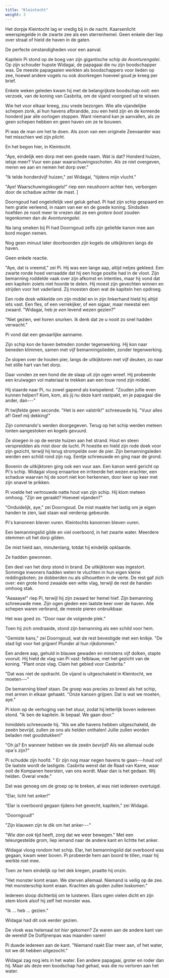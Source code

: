 ```yaml
---
title: "Kleintocht"
weight: 3
---
```


Het dorpje Kleintocht lag er vredig bij in de nacht. Kaarsenlicht weerspiegelde in de zwarte zee als een sterrenhemel. Geen enkele dier liep over straat of hield de haven in de gaten.

De perfecte omstandigheden voor een aanval.

Kapitein Pi stond op de boeg van zijn gigantische schip _de Avonturengalei_. Op zijn schouder hupste Widagai, de papagaai die nu zijn boodschapper was. De meeste papagaaien werkten als boodschappers voor lieden op zee, hoewel andere vogels nu ook doorkregen hoeveel goud je kreeg per brief.

Enkele weken geleden kwam hij met de belangrijkste boodschap ooit: een verzoek, van de koning van Casbrita, om de vijand voorgoed uit te wissen.

Wie het voor elkaar kreeg, zou vrede bezorgen. Wie alle vijandelijke schepen zonk, al hun havens afbrandde, zou een held zijn en de komende honderd jaar alle oorlogen stoppen. Want niemand kan je aanvallen, als ze geen schepen hebben en geen haven om ze te bouwen.

Pi was de man om het te doen. Als zoon van een originele Zeevaarder was het misschien wel zijn _plicht_. 

En het begon hier, in Kleintocht. 

"Aye, eindelijk een dorp met een goede naam. Wat is dat? Honderd huizen, ietsje meer? Vuur een paar waarschuwingsschoten. Als ze niet overgeven, meren we aan en nemen het dorp over."

"Ik telde honderdvijf huizen," zei Widagai, "tijdens mijn vlucht."

"Aye! Waarschuwingskogels!" riep een neushoorn achter hen, verborgen door de schaduw achter de mast. ]

Doorngoud had ongelofelijk veel geluk gehad. Pi had zijn schip gespaard en hem gratie verleend, in naam van eer en de goede koning. Sindsdien hoefden ze nooit meer te vrezen dat ze een _grotere boot_ zouden tegenkomen dan _de Avonturengalei_.

Na lang smeken bij Pi had Doorngoud zelfs zijn geliefde kanon mee aan bord mogen nemen. 

Nog geen minuut later doorboorden _zijn_ kogels de uitkijktoren langs de haven.

Geen enkele reactie.

"Aye, dat is vreemd," zei Pi. Hij was een lange aap, altijd netjes gekleed. Een zwarte ronde hoed verraadde dat hij een hoge positie had in de vloot. Zijn bemanning roddelde vaak over zijn afkomst en intenties, maar hij vond dat een kapitein zoiets niet hoorde te delen. Hij moest zijn gevechten winnen en strijden voor het vaderland. Zij moesten doen wat de kapitein hen opdroeg.

Een rode doek wikkelde om zijn middel en in zijn linkerhand hield hij altijd iets vast. Een fles, of een verrekijker, of een sigaar, maar meestal een zwaard. "Widagai, heb je _een_ levend wezen gezien?"

"Niet gezien, wel horen snurken. Ik denk dat ze u nooit zo snel hadden verwacht."

Pi vond dat een gevaarlijke aanname. 

Zijn schip kon de haven betreden zonder tegenwerking. Hij kon naar beneden klimmen, samen met vijf bemanningslieden, zonder tegenwerking. 

Ze slopen over de houten pier, langs de uitkijktoren met vijf deuken, zo naar het stille hart van het dorp.

Daar vonden ze een hond die de slaap uit zijn ogen wreef. Hij probeerde een kruiwagen vol materiaal te trekken aan een touw rond zijn middel.

Hij staarde naar Pi, nu zowel gapend als kwispelend. "Zouden jullie even kunnen helpen? Kom, kom, als jij nu deze kant vastpakt, en je papagaai die ander, dan---"

Pi twijfelde geen seconde. "Het is een valstrik!" schreeuwde hij. "Vuur alles af! Geef mij dekking!"

Zijn commando's werden doorgegeven. Terug op het schip werden meteen lonten aangestoken en kogels gevuurd. 

Ze sloegen in op de eerste huizen aan het strand. Hout en steen verspreidden als mist door de lucht. Pi hoestte en hield zijn rode doek voor zijn gezicht, terwijl hij terug strompelde over de pier. Zijn bemanningsleden werden een schild rond zijn rug. Eentje schreeuwde en ging naar de grond.

Bovenin de uitkijktoren ging ook een vuur aan. Een kanon werd gericht op Pi's schip. Widagai vloog ernaartoe en irriteerde het wezen erachter, een schaduw waarvan hij de soort niet kon herkennen, door keer op keer met zijn snavel te prikken.

Pi voelde het vertrouwde natte hout van zijn schip. Hij klom meteen omhoog. "Zijn we geraakt? Hoeveel vijanden?"

"Onduidelijk, aye," zei Doorngoud. De mist maakte het lastig om je eigen handen te zien, laat staan wat verderop gebeurde.

Pi's kanonnen bleven vuren. Kleintochts kanonnen bleven vuren. 

Een bemanningslid gilde en viel overboord, in het zwarte water. Meerdere stemmen uit het dorp gilden.

De mist hield aan, minutenlang, totdat hij eindelijk opklaarde. 

Ze hadden gewonnen.

Een deel van het dorp stond in brand. De uitkijktoren was ingestort. Sommige inwoners hadden weten te vluchten in hun eigen kleine reddingsboten; ze dobberden nu als silhouetten in de verte. De rest gaf zich over: een grote hond zwaaide een witte vlag, terwijl de rest de handen omhoog stak.

"Aaaaaye!" riep Pi, terwijl hij zijn zwaard ter hemel hief. Zijn bemanning schreeuwde mee. Zijn ogen gleden een laatste keer over de haven. Alle schepen waren verbrand, de meeste pieren onbruikbaar.

Het was goed zo. "Door naar de volgende plek."

Toen hij zich omdraaide, stond zijn bemanning als een schild voor hem. 

"Gemiste kans," zei Doorngoud, wat de rest bevestigde met een knikje. "De stad ligt voor het grijpen! Plunder al hun rijkdommen."

Een andere aap, gehuld in blauwe gewaden en minstens vijf dolken, stapte vooruit. Hij hield de vlag van Pi vast: felblauw, met het gezicht van de koning. "Plant onze vlag. Claim het gebied voor Casbrita."

"Dat was niet de opdracht. De vijand is uitgeschakeld in Kleintocht, we moeten---"

De bemanning bleef staan. De groep was precies zo breed als het schip, met armen in elkaar gehaakt. "Onze kansen grijpen. Dat is wat we moeten, aye."

Pi klom op de verhoging van het stuur, zodat hij letterlijk boven iedereen stond. "Ik ben de kapitein. Ik bepaal. We gaan door."

Inmiddels schreeuwde hij. "Als we alle havens hebben uitgeschakeld, de zeeën bevrijd, zullen ze ons als helden onthalen! Jullie zullen worden beladen met goudstukken!"

"Oh ja? En wanneer hebben we de zeeën _bevrijd_? Als we allemaal oude opa's zijn?"

Pi schudde zijn hoofd. " Er zijn nog maar negen havens te gaan---houd vol! De laatste wordt de lastigste. Casbrita wenst dat de Raad van Kame, waar ooit de Kompanen heersten, van ons wordt. Maar dan is het gedaan. Wij helden. Overal vrede."

Dat was genoeg om de groep op te breken, al was niet iedereen overtuigd.

"Elar, licht het anker!"

"Elar is overboord gegaan tijdens het gevecht, kapitein," zei Widagai.

"Doorngoud!"

"Zijn klauwen zijn te dik om het anker---"

"_Wie dan ook_ tijd heeft, zorg dat we weer bewegen." Met een teleurgestelde grom, liep iemand naar de andere kant en lichtte het anker.

Widagai vloog rondom het schip. Elar, het bemanningslid dat overboord was gegaan, kwam weer boven. Pi probeerde hem aan boord te tillen, maar hij werkte niet mee.

Toen ze hem eindelijk op het dek kregen, praatte hij onzin.

"Het monster komt eraan. We sterven allemaal. Niemand is veilig op de zee. Het monsterschip komt eraan. Krachten als goden zullen loskomen."

Iedereen sloop dichterbij om te luisteren. Elars ogen vielen dicht en zijn stem klonk alsof hij zelf het monster was.

"Ik ... heb ... gezien."

Widagai had dit ook eerder gezien. 

De vloek was helemaal _tot hier_ gekomen? Ze waren aan de andere kant van de wereld! De Dolfijnenpas was maanden varen! 

Pi duwde iedereen aan de kant. "Niemand raakt Elar meer aan, of het water, tot we dit hebben uitgezocht."

Widagai zag nog iets in het water. Een andere papagaai, groter en roder dan hij. Maar als deze een boodschap had gehad, was die nu verloren aan het water.